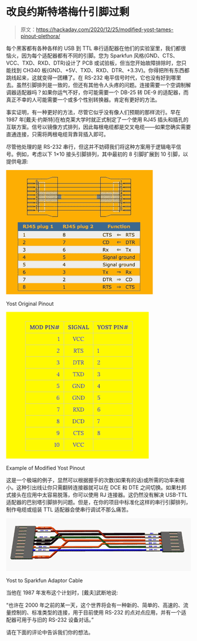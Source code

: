# 改良约斯特塔梅什引脚过剩

> 原文：<https://hackaday.com/2020/12/25/modified-yost-tames-pinout-plethora/>

每个黑客都有各种各样的 USB 到 TTL 串行适配器在他们的实验室里，我们都很恼火，因为每个适配器都有不同的引脚。您为 Sparkfun 风格(GND、CTS、VCC、TXD、RXD、DTR)设计了 PCB 或试验板，但当您开始故障排除时，您只能找到 CH340 板(GND、+5V、TXD、RXD、DTR、+3.3V)。你得把所有东西都跳线起来，这就变得一团糟了。在 RS-232 电平信号时代，它也没有好到哪里去。虽然引脚排列是一致的，但还有其他令人头疼的问题。连接需要一个空调制解调器适配器吗？如果你运气不好，你可能需要一个 DB-25 转 DE-9 的适配器，而真正不幸的人可能需要一个或多个性别转换器。肯定有更好的方法。

事实证明，有一种更好的方法，尽管它似乎没有像人们预期的那样流行。早在 1987 年[戴夫·约斯特]在柏克莱大学时就正式制定了一个使用 RJ45 插头和插孔的互联方案。信号以镜像方式排列，因此每根电缆都是交叉电缆——如果您确实需要直通连接，只需将两根电缆背靠背插入即可。

尽管他处理的是 RS-232 串行，但这并不妨碍我们将这种方案用于逻辑电平信号。例如，考虑以下 1×10 接头引脚排列，其中最初的 8 引脚扩展到 10 引脚，以提供电源:

[![](img/4513b1699661935ba4edfe4774baedac.png)](https://hackaday.com/2020/12/25/modified-yost-tames-pinout-plethora/yost-original-pinout-orange/)

Yost Original Pinout

[![](img/82909e846380525782bf4826bd14fe05.png)](https://hackaday.com/2020/12/25/modified-yost-tames-pinout-plethora/yost-modified-pinout-yellow/)

Example of Modified Yost Pinout

这是一个极端的例子，显然可以根据握手的次数(如果有的话)或所需的功率来缩小。这种引出线让你只需翻转连接器就可以在 DCE 和 DTE 之间切换。如果杜邦式接头在应用中太容易脱落，你可以使用 RJ 连接器。这仍然没有解决 USB-TTL 适配器的巴别塔引脚排列问题。但是，在你的项目中标准化这样的串行引脚排列，制作电缆或组装 TTL 适配器会使串行调试不那么痛苦。

![](img/83502b50fd4f1a9d94659ca93092bd61.png)

Yost to Sparkfun Adaptor Cable

当他在 1987 年发布这个计划时，[戴夫]武断地说:

“也许在 2000 年之前的某一天，这个世界将会有一种新的、简单的、高速的、流量控制的、标准类型的连接，用于目前使用 RS-232 的点对点应用，并有一个适配器可用于与旧的 RS-232 设备对话。”

请在下面的评论中告诉我们你的想法。